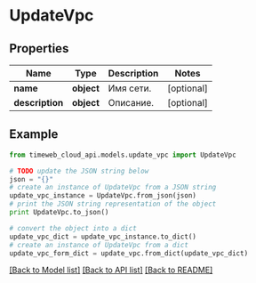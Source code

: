 # UpdateVpc


## Properties
Name | Type | Description | Notes
------------ | ------------- | ------------- | -------------
**name** | **object** | Имя сети. | [optional] 
**description** | **object** | Описание. | [optional] 

## Example

```python
from timeweb_cloud_api.models.update_vpc import UpdateVpc

# TODO update the JSON string below
json = "{}"
# create an instance of UpdateVpc from a JSON string
update_vpc_instance = UpdateVpc.from_json(json)
# print the JSON string representation of the object
print UpdateVpc.to_json()

# convert the object into a dict
update_vpc_dict = update_vpc_instance.to_dict()
# create an instance of UpdateVpc from a dict
update_vpc_form_dict = update_vpc.from_dict(update_vpc_dict)
```
[[Back to Model list]](../README.md#documentation-for-models) [[Back to API list]](../README.md#documentation-for-api-endpoints) [[Back to README]](../README.md)


